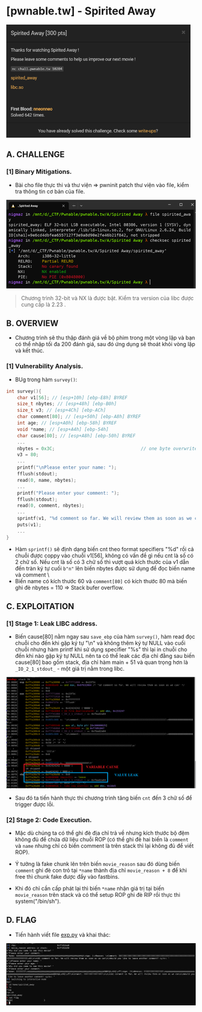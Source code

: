 # [pwnable.tw] - Spirited Away

<img src="./images/Spirited Away.png" alt="Spirited Away" width="490" height="300">

## A. CHALLENGE 

### [1] Binary Mitigations. 

- Bài cho file thực thi và thư viện => pwninit patch thư viện vào file, kiểm tra thông tin cơ bản của file.

![checksec.png](./images/checksec.png)

> Chương trình 32-bit và NX là được bật. Kiểm tra version của libc được cung cấp là 2.23 .

## B. OVERVIEW

- Chương trình sẽ thu thập đánh giá về bộ phim trong một vòng lặp và bạn có thể nhập tối đa 200 đánh giá, sau đó ứng dụng sẽ thoát khỏi vòng lặp và kết thúc.


### [1] Vulnerability Analysis.

- BUg trong hàm `survey()`:

```c
int survey(){
    char v1[56]; // [esp+10h] [ebp-E8h] BYREF
    size_t nbytes; // [esp+48h] [ebp-B0h]
    size_t v3; // [esp+4Ch] [ebp-ACh]
    char comment[80]; // [esp+50h] [ebp-A8h] BYREF
    int age; // [esp+A0h] [ebp-58h] BYREF
    void *name; // [esp+A4h] [ebp-54h]
    char cause[80]; // [esp+A8h] [ebp-50h] BYREF
    ...
    nbytes = 0x3C;                                // one byte overwrite 0x3c -> character 'n' | 0x6e = 110
    v3 = 80;
    ...
    printf("\nPlease enter your name: ");
    fflush(stdout);
    read(0, name, nbytes);
    ...
    printf("Please enter your comment: ");
    fflush(stdout);
    read(0, comment, nbytes); 
    ...
    sprintf(v1, "%d comment so far. We will review them as soon as we can", cnt);// 54 char | v1[56] => cnt is number 3 digit => overflow 1 byte
    puts(v1);
    ...
}
```

- Hàm `sprintf()` sẽ định dạng biến cnt theo format specifiers "%d" rồi cả chuỗi được coppy vào chuỗi v1[56], không có vấn đề gì nếu cnt là số có 2 chữ số. Nếu cnt là số có 3 chữ số thì vượt quá kích thước của v1 dẫn đến tràn ký tự cuối `b"n"` lên biến nbytes được sử dụng để đọc biến name và comment \
- Biến name có kích thước 60 và `comment[80]` có kích thước 80 mà biến ghi đè nbytes = 110 => Stack bufer overflow.

## C. EXPLOITATION

### [1] Stage 1: Leak LIBC address.

- Biến cause[80] nằm ngay sau `save_ebp` của hàm `survey()`, hàm read đọc chuỗi cho đến khi gặp ký tự "\n" và không thêm ký tự NULL vào cuối chuỗi nhưng hàm printf khi sử dụng specifier "%s" thì lại in chuỗi cho đến khi nào gặp ký tự NULL nên ta có thể leak các địa chỉ đằng sau biến cause[80] bao gồm stack, địa chỉ hàm main + 51 và quan trọng hơn là `_IO_2_1_stdout_` - một giá trị nằm trong libc.

![debug1.png](./images/debug1.png)

- Sau đó ta tiến hành thực thi chương trình tăng biến `cnt` đến 3 chữ số để trigger được lỗi.

### [2] Stage 2: Code Execution.

- Mặc dù chúng ta có thể ghi đè địa chỉ trả về nhưng kích thước bộ đệm không đủ để chứa dữ liệu chuỗi ROP (có thể ghi đè hai biến là `comment` và `name` nhưng chỉ có biến comment là trên stack thì lại không đủ để viết ROP).

- Ý tưởng là fake chunk lên trên biến `movie_reason` sau đó dùng biến `comment` ghi đè con trỏ tại `*name` thành địa chỉ `movie_reason + 8` để khi free thì chunk fake được đẩy vào fastbins.

- Khi đó chỉ cần cấp phát lại thì biến `*name` nhận giá trị tại biến `movie_reason` trên stack và có thể setup ROP ghi đè RIP rồi thực thi system("/bin/sh").

## D. FLAG

- Tiến hành viết file [exp.py](./exp.py) và khai thác:

![flag.png](./images/flag.png)
